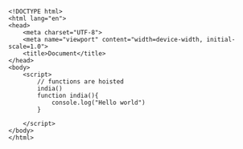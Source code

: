 ```
<!DOCTYPE html>
<html lang="en">
<head>
    <meta charset="UTF-8">
    <meta name="viewport" content="width=device-width, initial-scale=1.0">
    <title>Document</title>
</head>
<body>
    <script> 
        // functions are hoisted
        india() 
        function india(){
            console.log("Hello world")
        }
        
    </script>
</body>
</html>
```


<!DOCTYPE html>
<html lang="en">
<head>
    <meta charset="UTF-8">
    <meta name="viewport" content="width=device-width, initial-scale=1.0">
    <title>Document</title>
</head>
<body>
    <script> 
        console.log(a)
        var a = 10;

        // It means that you can use this variable before it's declared but
        // Initial value will be undefined.
        
    </script>
</body>
</html>


<!DOCTYPE html>
<html lang="en">
<head>
    <meta charset="UTF-8">
    <meta name="viewport" content="width=device-width, initial-scale=1.0">
    <title>Document</title>
</head>
<body>
    <script> 
        var y;
        console.log(y)
        y=10;

        // Variable assignments are not hoisted
    </script>
</body>
</html>

<!DOCTYPE html>
<html lang="en">
<head>
    <meta charset="UTF-8">
    <meta name="viewport" content="width=device-width, initial-scale=1.0">
    <title>Document</title>
</head>
<body>
    <script> 
        greet()
        var greet=function(){
            console.log("Hello")
        }

        // functions expressions are not hoisted
    </script>
</body>
</html>